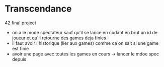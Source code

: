 # Transcendance
42 final project


- on a le mode spectateur sauf qu'il se lance en codant en brut un id de joueur et qu'il retourne des games deja finies
- il faut avoir l'historique (lier aux games) comme ca on sait si une game est finie
- avoir une page avec toutes les games en cours -> lancer le mdoe spec depuis


